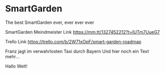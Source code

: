 # SmartGarden
The best SmartGarden ever, ever ever ever

SmartGarden Meindmeister Link
https://mm.tt/1327452212?t=IUTm7UueG7


Trello Link
https://trello.com/b/2W71xOpF/smart-garden-roadmap

Franz jagt im verwahrlosten Taxi durch Bayern
Und hier noch ein Text mehr...

Hallo Welt!